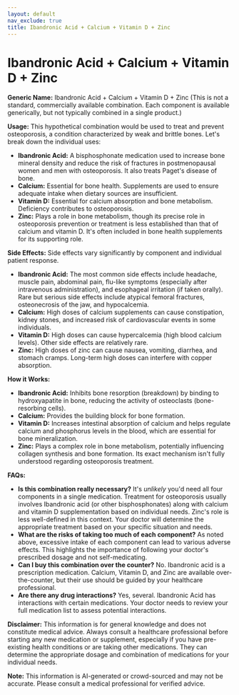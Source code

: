 ```yaml
---
layout: default
nav_exclude: true
title: Ibandronic Acid + Calcium + Vitamin D + Zinc
---
```


# Ibandronic Acid + Calcium + Vitamin D + Zinc

**Generic Name:** Ibandronic Acid + Calcium + Vitamin D + Zinc (This is not a standard, commercially available combination.  Each component is available generically, but not typically combined in a single product.)

**Usage:**  This hypothetical combination would be used to treat and prevent osteoporosis, a condition characterized by weak and brittle bones. Let's break down the individual uses:

* **Ibandronic Acid:**  A bisphosphonate medication used to increase bone mineral density and reduce the risk of fractures in postmenopausal women and men with osteoporosis. It also treats Paget's disease of bone.
* **Calcium:** Essential for bone health.  Supplements are used to ensure adequate intake when dietary sources are insufficient.
* **Vitamin D:** Essential for calcium absorption and bone metabolism. Deficiency contributes to osteoporosis.
* **Zinc:** Plays a role in bone metabolism, though its precise role in osteoporosis prevention or treatment is less established than that of calcium and vitamin D.  It's often included in bone health supplements for its supporting role.


**Side Effects:**  Side effects vary significantly by component and individual patient response.

* **Ibandronic Acid:**  The most common side effects include headache, muscle pain, abdominal pain, flu-like symptoms (especially after intravenous administration), and esophageal irritation (if taken orally).  Rare but serious side effects include atypical femoral fractures, osteonecrosis of the jaw, and hypocalcemia.
* **Calcium:**  High doses of calcium supplements can cause constipation, kidney stones, and increased risk of cardiovascular events in some individuals.
* **Vitamin D:**  High doses can cause hypercalcemia (high blood calcium levels).  Other side effects are relatively rare.
* **Zinc:**  High doses of zinc can cause nausea, vomiting, diarrhea, and stomach cramps.  Long-term high doses can interfere with copper absorption.

**How it Works:**

* **Ibandronic Acid:**  Inhibits bone resorption (breakdown) by binding to hydroxyapatite in bone, reducing the activity of osteoclasts (bone-resorbing cells).
* **Calcium:**  Provides the building block for bone formation.
* **Vitamin D:**  Increases intestinal absorption of calcium and helps regulate calcium and phosphorus levels in the blood, which are essential for bone mineralization.
* **Zinc:**  Plays a complex role in bone metabolism, potentially influencing collagen synthesis and bone formation. Its exact mechanism isn't fully understood regarding osteoporosis treatment.


**FAQs:**

* **Is this combination really necessary?**  It's *unlikely* you'd need all four components in a single medication.  Treatment for osteoporosis usually involves Ibandronic acid (or other bisphosphonates) along with calcium and vitamin D supplementation based on individual needs. Zinc's role is less well-defined in this context.  Your doctor will determine the appropriate treatment based on your specific situation and needs.
* **What are the risks of taking too much of each component?**  As noted above, excessive intake of each component can lead to various adverse effects. This highlights the importance of following your doctor's prescribed dosage and not self-medicating.
* **Can I buy this combination over the counter?** No.  Ibandronic acid is a prescription medication.  Calcium, Vitamin D, and Zinc are available over-the-counter, but their use should be guided by your healthcare professional.
* **Are there any drug interactions?**  Yes, several. Ibandronic Acid has interactions with certain medications. Your doctor needs to review your full medication list to assess potential interactions.

**Disclaimer:** This information is for general knowledge and does not constitute medical advice.  Always consult a healthcare professional before starting any new medication or supplement, especially if you have pre-existing health conditions or are taking other medications. They can determine the appropriate dosage and combination of medications for your individual needs.


**Note:** This information is AI-generated or crowd-sourced and may not be accurate. Please consult a medical professional for verified advice.